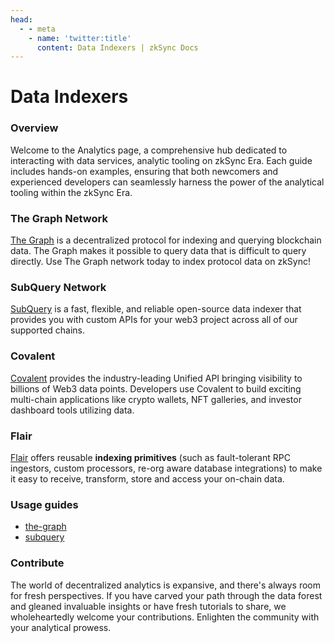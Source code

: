 ```yaml
---
head:
  - - meta
    - name: 'twitter:title'
      content: Data Indexers | zkSync Docs
---
```


# Data Indexers

### Overview

Welcome to the Analytics page, a comprehensive hub dedicated to interacting with data services, analytic tooling on
zkSync Era. Each guide includes hands-on examples, ensuring that both newcomers and experienced developers can
seamlessly harness the power of the analytical tooling within the zkSync Era.

### The Graph Network

[The Graph](https://thegraph.com/) is a decentralized protocol for indexing and querying blockchain data. The Graph
makes it possible to query data that is difficult to query directly. Use The Graph network today to index protocol data
on zkSync!

### SubQuery Network

[SubQuery](https://subquery.network/) is a fast, flexible, and reliable open-source data indexer that provides you with
custom APIs for your web3 project across all of our supported chains.

### Covalent

[Covalent](https://www.covalenthq.com/docs/networks/zksync-era/) provides the industry-leading Unified API bringing
visibility to billions of Web3 data points. Developers use Covalent to build exciting multi-chain applications like
crypto wallets, NFT galleries, and investor dashboard tools utilizing data.

### Flair

[Flair](https://docs.flair.dev/) offers reusable **indexing primitives** (such as fault-tolerant RPC ingestors, custom
processors, re-org aware database integrations) to make it easy to receive, transform, store and access your on-chain
data.

### Usage guides

- [the-graph](../tutorials/tooling-guides/the-graph.md)
- [subquery](../tutorials/tooling-guides/subquery.md)

### **Contribute**

The world of decentralized analytics is expansive, and there's always room for fresh perspectives. If you have carved
your path through the data forest and gleaned invaluable insights or have fresh tutorials to share, we wholeheartedly
welcome your contributions. Enlighten the community with your analytical prowess.
